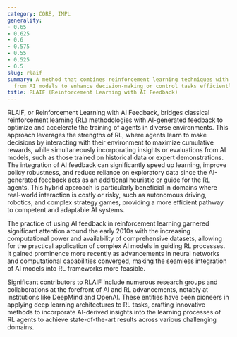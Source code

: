 ```yaml
---
category: CORE, IMPL
generality:
- 0.65
- 0.625
- 0.6
- 0.575
- 0.55
- 0.525
- 0.5
slug: rlaif
summary: A method that combines reinforcement learning techniques with feedback derived
  from AI models to enhance decision-making or control tasks efficiently.
title: RLAIF (Reinforcement Learning with AI Feedback)
---
```


RLAIF, or Reinforcement Learning with AI Feedback, bridges classical reinforcement learning (RL) methodologies with AI-generated feedback to optimize and accelerate the training of agents in diverse environments. This approach leverages the strengths of RL, where agents learn to make decisions by interacting with their environment to maximize cumulative rewards, while simultaneously incorporating insights or evaluations from AI models, such as those trained on historical data or expert demonstrations. The integration of AI feedback can significantly speed up learning, improve policy robustness, and reduce reliance on exploratory data since the AI-generated feedback acts as an additional heuristic or guide for the RL agents. This hybrid approach is particularly beneficial in domains where real-world interaction is costly or risky, such as autonomous driving, robotics, and complex strategy games, providing a more efficient pathway to competent and adaptable AI systems.

The practice of using AI feedback in reinforcement learning garnered significant attention around the early 2010s with the increasing computational power and availability of comprehensive datasets, allowing for the practical application of complex AI models in guiding RL processes. It gained prominence more recently as advancements in neural networks and computational capabilities converged, making the seamless integration of AI models into RL frameworks more feasible.

Significant contributors to RLAIF include numerous research groups and collaborations at the forefront of AI and RL advancements, notably at institutions like DeepMind and OpenAI. These entities have been pioneers in applying deep learning architectures to RL tasks, crafting innovative methods to incorporate AI-derived insights into the learning processes of RL agents to achieve state-of-the-art results across various challenging domains.